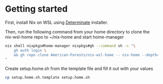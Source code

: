 # Getting started

First, install Nix on WSL using [Determinate](https://docs.determinate.systems/) installer.

Then, run the following command from your home directory to clone the nix-wsl-home repo to ~/nix-home and start home-manager

```sh
nix shell nixpkgs#home-manager nixpkgs#gh --command sh -c "\
    gh auth login \
    && gh repo clone American-Forests/nix-wsl-home -- nix-home --depth=1
"
```

Create setup.home.sh from the template file and fill it out with your values
```sh
cp setup.home.sh.template setup.home.sh
```